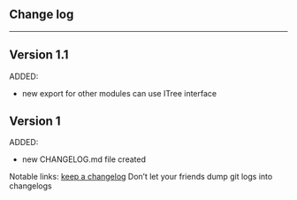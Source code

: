 ## Change log
----------------------

Version 1.1
-------------

ADDED:

- new export for other modules can use ITree interface

Version 1
-------------

ADDED:

- new CHANGELOG.md file created

Notable links:
[keep a changelog](http://keepachangelog.com/en/1.0.0/) Don’t let your friends dump git logs into changelogs
